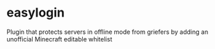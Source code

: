 # easylogin
Plugin that protects servers in offline mode from griefers by adding an unofficial Minecraft editable whitelist
